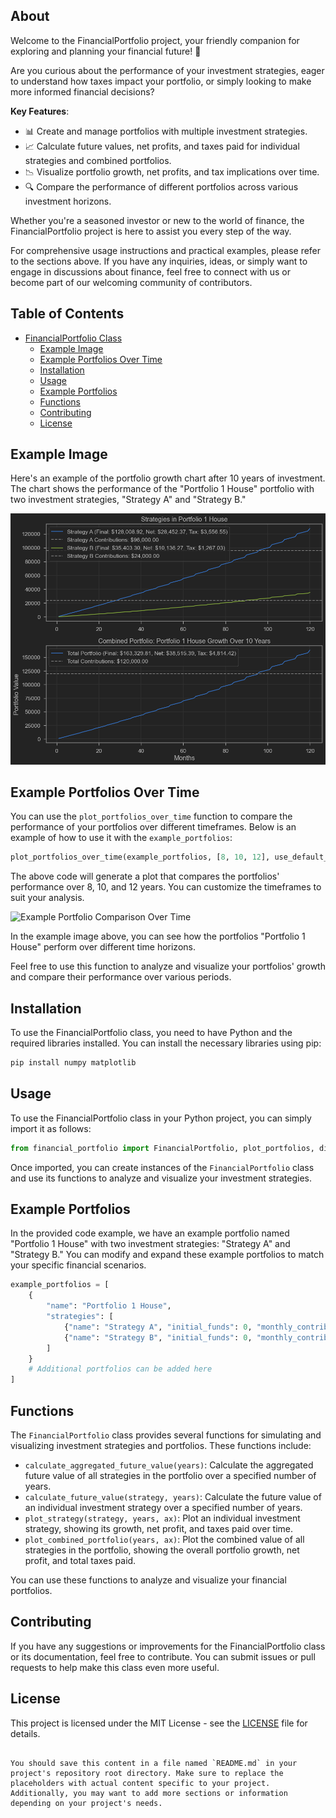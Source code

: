 ## About

Welcome to the FinancialPortfolio project, your friendly companion for exploring and planning your financial future! 🚀

Are you curious about the performance of your investment strategies, eager to understand how taxes impact your portfolio, or simply looking to make more informed financial decisions? 

**Key Features**:

- 📊 Create and manage portfolios with multiple investment strategies.
- 📈 Calculate future values, net profits, and taxes paid for individual strategies and combined portfolios.
- 📉 Visualize portfolio growth, net profits, and tax implications over time.
- 🔍 Compare the performance of different portfolios across various investment horizons.

Whether you're a seasoned investor or new to the world of finance, the FinancialPortfolio project is here to assist you every step of the way. 

For comprehensive usage instructions and practical examples, please refer to the sections above. If you have any inquiries, ideas, or simply want to engage in discussions about finance, feel free to connect with us or become part of our welcoming community of contributors.



## Table of Contents
- [FinancialPortfolio Class](#financialportfolio-class)
  - [Example Image](#example-image)
  - [Example Portfolios Over Time](#example-portfolios-over-time)
  - [Installation](#installation)
  - [Usage](#usage)
  - [Example Portfolios](#example-portfolios)
  - [Functions](#functions)
  - [Contributing](#contributing)
  - [License](#license)

## Example Image

Here's an example of the portfolio growth chart after 10 years of investment. The chart shows the performance of the "Portfolio 1 House" portfolio with two investment strategies, "Strategy A" and "Strategy B."


![Example Image](Photos/Example1.png)


## Example Portfolios Over Time

You can use the `plot_portfolios_over_time` function to compare the performance of your portfolios over different timeframes. Below is an example of how to use it with the `example_portfolios`:

```python
plot_portfolios_over_time(example_portfolios, [8, 10, 12], use_default_size=True)
````

The above code will generate a plot that compares the portfolios' performance over 8, 10, and 12 years. You can customize the timeframes to suit your analysis.

![Example Portfolio Comparison Over Time](Photos/Example2.png)

In the example image above, you can see how the portfolios "Portfolio 1 House" perform over different time horizons.

Feel free to use this function to analyze and visualize your portfolios' growth and compare their performance over various periods.

## Installation

To use the FinancialPortfolio class, you need to have Python and the required libraries installed. You can install the necessary libraries using pip:

```bash
pip install numpy matplotlib
````

## Usage

To use the FinancialPortfolio class in your Python project, you can simply import it as follows:

```python
from financial_portfolio import FinancialPortfolio, plot_portfolios, display_initial_funds_and_contributions_table
```

Once imported, you can create instances of the `FinancialPortfolio` class and use its functions to analyze and visualize your investment strategies.

## Example Portfolios

In the provided code example, we have an example portfolio named "Portfolio 1 House" with two investment strategies: "Strategy A" and "Strategy B." You can modify and expand these example portfolios to match your specific financial scenarios.

```python
example_portfolios = [
    {
        "name": "Portfolio 1 House",
        "strategies": [
            {"name": "Strategy A", "initial_funds": 0, "monthly_contribution": 800, "annual_rate": 6, "variance": 1, "is_taxable": True, "tax_rate": 10, "compounding_frequency": 6},
            {"name": "Strategy B", "initial_funds": 0, "monthly_contribution": 200, "annual_rate": 8, "variance": 1.5, "is_taxable": True, "tax_rate": 10, "compounding_frequency": 6}
        ]
    }
    # Additional portfolios can be added here
]
```

## Functions

The `FinancialPortfolio` class provides several functions for simulating and visualizing investment strategies and portfolios. These functions include:

- `calculate_aggregated_future_value(years)`: Calculate the aggregated future value of all strategies in the portfolio over a specified number of years.
- `calculate_future_value(strategy, years)`: Calculate the future value of an individual investment strategy over a specified number of years.
- `plot_strategy(strategy, years, ax)`: Plot an individual investment strategy, showing its growth, net profit, and taxes paid over time.
- `plot_combined_portfolio(years, ax)`: Plot the combined value of all strategies in the portfolio, showing the overall portfolio growth, net profit, and total taxes paid.

You can use these functions to analyze and visualize your financial portfolios.

## Contributing

If you have any suggestions or improvements for the FinancialPortfolio class or its documentation, feel free to contribute. You can submit issues or pull requests to help make this class even more useful.

## License

This project is licensed under the MIT License - see the [LICENSE](LICENSE) file for details.

```

You should save this content in a file named `README.md` in your project's repository root directory. Make sure to replace the placeholders with actual content specific to your project. Additionally, you may want to add more sections or information depending on your project's needs.

```
